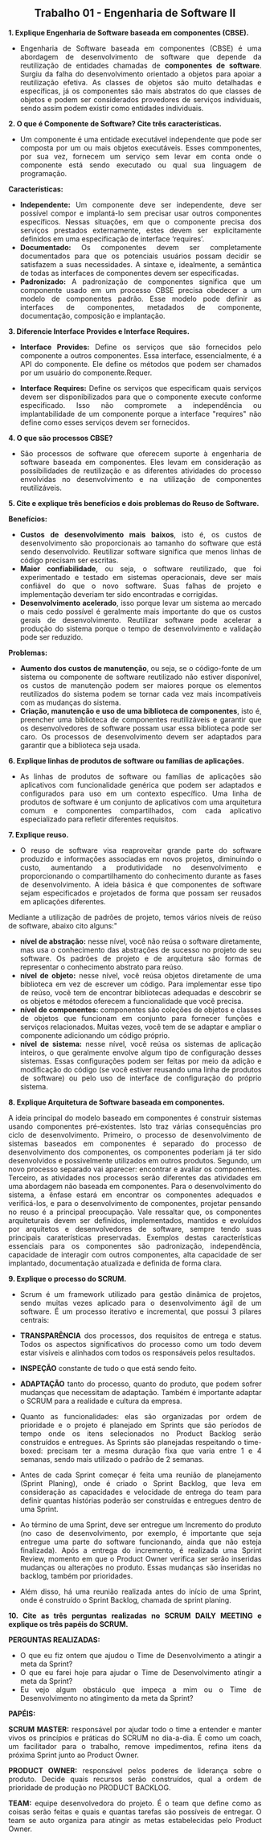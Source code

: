 ## <center>Trabalho 01 - Engenharia de Software II
<div align="justify">

**1. Explique Engenharia de Software baseada em componentes (CBSE).**

* Engenharia de Software baseada em componentes (CBSE) é uma abordagem de desenvolvimento de software que depende da reutilização de entidades chamadas de **componentes de software**. Surgiu da falha do desenvolvimento orientado a objetos para apoiar a reutilização efetiva. As classes de objetos são muito detalhadas e específicas, já os componentes são mais abstratos do que classes de objetos e podem ser considerados provedores de serviços individuais, sendo assim podem existir como entidades individuais.

**2. O que é Componente de Software? Cite três características.**

* Um componente é uma entidade executável independente que pode ser composta por um ou mais objetos executáveis. Esses commponentes, por sua vez, fornecem um serviço sem levar em conta onde o componente está sendo executado ou qual sua linguagem de programação.
  
**Características:**
* **Independente:** Um componente deve ser independente, deve ser possível compor e implantá-lo sem precisar usar outros componentes específicos. Nessas situações, em que o componente precisa dos serviços prestados externamente, estes devem ser explicitamente definidos em uma especificação de interface ‘requires’.
* **Documentado:** Os componentes devem ser completamente documentados para que os potenciais usuários possam decidir se satisfazem a suas necessidades. A sintaxe e, idealmente, a semântica de todas as interfaces de componentes devem ser especificadas.
* **Padronizado:** A padronização de componentes significa que um componente usado em um processo CBSE precisa obedecer a um modelo de componentes padrão. Esse modelo pode definir as interfaces de componentes, metadados de componente, documentação, composição e implantação.

**3. Diferencie Interface Provides e Interface Requires.**

* **Interface Provides:** Define os serviços que são fornecidos pelo componente a outros componentes.
Essa interface, essencialmente, é a API do componente. Ele define os métodos que podem ser chamados por um usuário do componente.Requer.

* **Interface Requires:** Define os serviços que especificam quais serviços devem ser disponibilizados para que o componente execute conforme especificado.
Isso não compromete a independência ou implantabilidade de um componente porque a interface "requires" não define como esses serviços devem ser fornecidos.

**4. O que são processos CBSE?**

* São processos de software que oferecem suporte à engenharia de software baseada em componentes.
Eles levam em consideração as possibilidades de reutilização e as diferentes atividades do processo envolvidas no desenvolvimento e na utilização de componentes reutilizáveis. 

**5.  Cite e explique três benefícios e dois problemas do Reuso de Software.**

 **Benefícios:**

* **Custos de desenvolvimento mais baixos**, isto é, os custos de desenvolvimento são proporcionais ao tamanho do software que está sendo desenvolvido. Reutilizar software significa que menos linhas de código precisam ser escritas.
* **Maior confiabilidade**, ou seja, o software reutilizado, que foi experimentado e testado em sistemas operacionais, deve ser mais confiável do que o novo software. Suas falhas de projeto e implementação deveriam ter sido encontradas e corrigidas.
* **Desenvolvimento acelerado**, isso porque levar um sistema ao mercado o mais cedo possível é geralmente mais importante do que os custos gerais de desenvolvimento. Reutilizar software pode acelerar a produção do sistema porque o tempo de desenvolvimento e validação pode ser reduzido.

 **Problemas:**

* **Aumento dos custos de manutenção**, ou seja, se o código-fonte de um sistema ou componente de software reutilizado não estiver disponível, os custos de manutenção podem ser maiores porque os elementos reutilizados do sistema podem se tornar cada vez mais incompatíveis com as mudanças do sistema.
* **Criação, manutenção e uso de uma biblioteca de componentes**, isto é, preencher uma biblioteca de componentes reutilizáveis ​​e garantir que os desenvolvedores de software possam usar essa biblioteca pode ser caro. Os processos de desenvolvimento devem ser adaptados para garantir que a biblioteca seja usada. 

**6. Explique linhas de produtos de software ou famílias de aplicações.**

* As linhas de produtos de software ou famílias de aplicações são aplicativos com funcionalidade genérica que podem ser adaptados e configurados para uso em um contexto específico.
Uma linha de produtos de software é um conjunto de aplicativos com uma arquitetura comum e componentes compartilhados, com cada aplicativo especializado para refletir diferentes requisitos.

**7. Explique reuso.**

* O reuso de software visa reaproveitar grande parte do software produzido e informações associadas em novos projetos, diminuindo o custo, aumentando a produtividade no desenvolvimento e proporcionando o compartilhamento do conhecimento durante as fases de desenvolvimento. A ideia básica é que componentes de software sejam especificados e projetados de forma que possam ser reusados em aplicações diferentes.

Mediante a utilização de padrões de projeto, temos vários níveis de reúso de software, abaixo cito alguns:"
* **nível de abstração:** nesse nível, você não reúsa o software diretamente, mas usa o conhecimento das abstrações de sucesso no projeto de seu software. Os padrões de projeto e de arquitetura são formas de representar o conhecimento abstrato para reúso.
* **nível de objeto:** nesse nível, você reúsa objetos diretamente de uma biblioteca em vez de escrever um código. Para implementar esse tipo de reúso, você tem de encontrar bibliotecas adequadas e descobrir se os objetos e métodos oferecem a funcionalidade que você precisa.
* **nível de componentes:** componentes são coleções de objetos e classes de objetos que funcionam em conjunto para fornecer funções e serviços relacionados. Muitas vezes, você tem de se adaptar e ampliar o componente adicionando um código próprio.
* **nível de sistema:** nesse nível, você reúsa os sistemas de aplicação inteiros, o que geralmente envolve algum tipo de configuração desses sistemas. Essas configurações podem ser feitas por meio da adição e modificação do código (se você estiver reusando uma linha de produtos de software) ou pelo uso de interface de configuração do próprio sistema.  

**8. Explique Arquitetura de Software baseada em componentes.**

A ideia principal do modelo baseado em componentes é construir sistemas usando componentes pré-existentes.
Isto traz várias consequências pro ciclo de desenvolvimento. Primeiro, o processo de desenvolvimento de sistemas baseados em componentes é separado do processo de desenvolvimento dos componentes, os componentes poderiam já ter sido desenvolvidos e possivelmente utilizados em outros produtos. Segundo, um novo processo separado vai aparecer: encontrar e avaliar os componentes. Terceiro, as atividades nos processos serão diferentes das atividades em uma abordagem não baseada em componentes. Para o desenvolvimento do sistema, a ênfase estará em encontrar os componentes adequados e verificá-los, e para o desenvolvimento de componentes, projetar pensando no reuso é a principal preocupação. Vale ressaltar que, os componentes arquiteturais devem ser definidos, implementados, mantidos e evoluídos por arquitetos e desenvolvedores de software, sempre tendo suas principais caraterísticas preservadas. Exemplos destas características essenciais para os componentes são padronização, independência, capacidade de interagir com outros componentes, alta capacidade de ser implantado, documentação atualizada e definida de forma clara.

**9. Explique o processo do SCRUM.**

* Scrum é um framework utilizado para gestão dinâmica de projetos, sendo muitas vezes aplicado para o desenvolvimento ágil de um software. É um processo iterativo e incremental, que possui 3 pilares centrais:

* **TRANSPARÊNCIA** dos processos, dos requisitos de entrega e status. Todos os aspectos significativos do processo como um todo devem estar visíveis e alinhados com todos os responsáveis pelos resultados.

* **INSPEÇÃO** constante de tudo o que está sendo feito.

* **ADAPTAÇÃO** tanto do processo, quanto do produto, que podem sofrer mudanças que necessitam de adaptação. Também é importante adaptar o SCRUM para a realidade e cultura da empresa.

* Quanto as funcionalidades: elas são organizadas por ordem de prioridade e o projeto é planejado em Sprints que são períodos de tempo onde os itens selecionados no Product Backlog serão construídos e entregues. As Sprints são planejadas respeitando o time-boxed: precisam ter a mesma duração fixa que varia entre 1 e 4 semanas, sendo mais utilizado o padrão de 2 semanas.
* Antes de cada Sprint começar é feita uma reunião de planejamento (Sprint Planing), onde é criado o Sprint Backlog, que leva em consideração as capacidades e velocidade de entrega do team para definir quantas histórias poderão ser construídas e entregues dentro de uma Sprint.
* Ao término de uma Sprint, deve ser entregue um Incremento do produto (no caso de desenvolvimento, por exemplo, é importante que seja entregue uma parte do software funcionando, ainda que não esteja finalizada). Após a entrega do incremento, é realizada uma Sprint Review, momento em que o Product Owner verifica ser serão inseridas mudanças ou alterações no produto. Essas mudanças são inseridas no backlog, também por prioridades.
* Além disso, há uma reunião realizada antes do início de uma Sprint, onde é construído o Sprint Backlog, chamada de sprint planing.

**10. Cite as três perguntas realizadas no SCRUM DAILY MEETING e explique os três papéis do SCRUM.**

**PERGUNTAS REALIZADAS:**

* O que eu fiz ontem que ajudou o Time de Desenvolvimento a atingir a meta da Sprint?
* O que eu farei hoje para ajudar o Time de Desenvolvimento atingir a meta da Sprint?
* Eu vejo algum obstáculo que impeça a mim ou o Time de Desenvolvimento no atingimento
da meta da Sprint?

**PAPÉIS:**

**SCRUM MASTER:** responsável por ajudar todo o time a entender e manter vivos os princípios e práticas do SCRUM no dia-a-dia. É como um coach, um facilitador para o trabalho, remove impedimentos, refina itens da próxima Sprint junto ao Product Owner.

**PRODUCT OWNER:** responsável pelos poderes de liderança sobre o produto. Decide quais recursos serão construídos, qual a ordem de prioridade de produção no PRODUCT BACKLOG.

**TEAM:** equipe desenvolvedora do projeto. É o team que define como as coisas serão feitas e quais e quantas tarefas são possíveis de entregar. O team se auto organiza para atingir as metas estabelecidas pelo Product Owner.

















 

